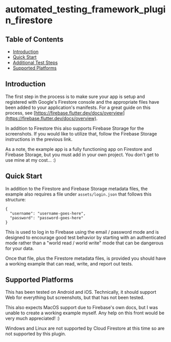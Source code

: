 # automated_testing_framework_plugin_firestore

## Table of Contents

* [Introduction](#introduction)
* [Quick Start](#quick-start)
* [Additional Test Steps](https://github.com/peiffer-innovations/automated_testing_framework_plugin_firestore/blob/main/documentation/STEPS.md)
* [Supported Platforms](#supported-platforms)


## Introduction

The first step in the process is to make sure your app is setup and registered with Google's Firestore console and the appropriate files have been added to your application's manifests.  For a great guide on this process, see [https://firebase.flutter.dev/docs/overview](https://firebase.flutter.dev/docs/overview).

In addition to Firestore this also supports Firebase Storage for the screenshots.  If you would like to utilize that, follow the Firebase Storage instructions in the previous link.

As a note, the example app is a fully functioning app on Firestore and Firebase Storage, but you must add in your own project.  You don't get to use mine at my cost...  :)


## Quick Start

In addition to the Firestore and Firebase Storage metadata files, the example also requires a file under `assets/login.json` that follows this structure:

```
{
  "username": "username-goes-here",
  "password": "password-goes-here"
}
```

This is used to log in to Firebase using the email / password mode and is designed to encourage good test behavior by starting with an authenticated mode rather than a "world read / world write" mode that can be dangerous for your data.

Once that file, plus the Firestore metadata files, is provided you should have a working example that can read, write, and report out tests.


## Supported Platforms

This has been tested on Android and iOS.  Technically, it should support Web for everything but screenshots, but that has not been tested.

This also expects MacOS support due to Firebase's own docs, but I was unable to create a working example myself.  Any help on this front would be very much appreciated!  :)

Windows and Linux are not supported by Cloud Firestore at this time so are not supported by this plugin.